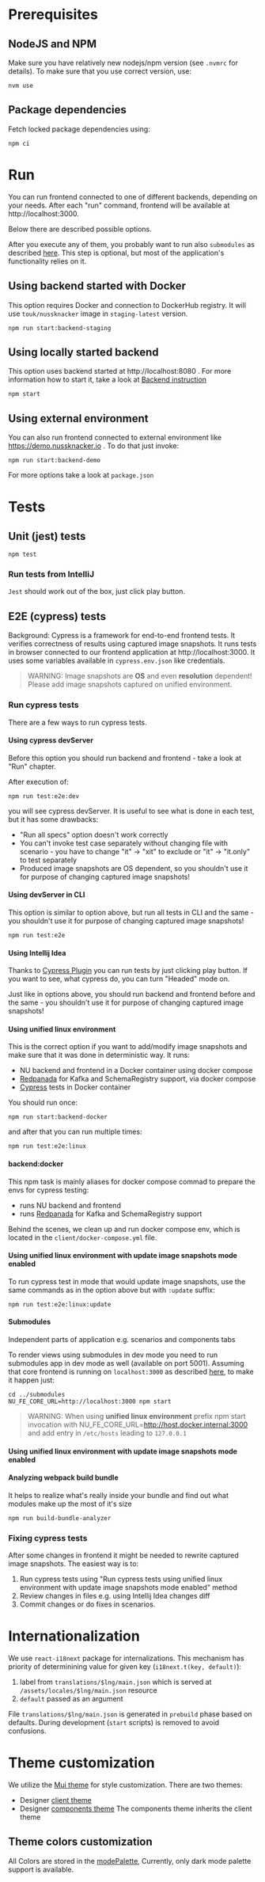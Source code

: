 # Prerequisites

## NodeJS and NPM

Make sure you have relatively new nodejs/npm version (see `.nvmrc` for details). To make sure that you use correct version, use:

```
nvm use
```

## Package dependencies

Fetch locked package dependencies using:

```
npm ci
```

# Run

You can run frontend connected to one of different backends, depending on your needs. After each "run" command, frontend will be available at http://localhost:3000.

Below there are described possible options.

After you execute any of them, you probably want to run also `submodules` as described [here](#Submodules). This step is optional, but most of the application's functionality relies on it.

## Using backend started with Docker

This option requires Docker and connection to DockerHub registry. It will use `touk/nussknacker` image in `staging-latest` version.

```
npm run start:backend-staging
```

## Using locally started backend

This option uses backend started at http://localhost:8080 . For more information how to start it, take a look at [Backend instruction](../../CONTRIBUTING.md#running)

```
npm start
```

## Using external environment

You can also run frontend connected to external environment like https://demo.nussknacker.io . To do that just invoke:

```
npm run start:backend-demo
```

For more options take a look at `package.json`

# Tests

## Unit (jest) tests

```
npm test
```

### Run tests from IntelliJ

`Jest` should work out of the box, just click play button.

## E2E (cypress) tests

Background: Cypress is a framework for end-to-end frontend tests. It verifies correctness of results using captured image snapshots.
It runs tests in browser connected to our frontend application at http://localhost:3000. It uses some variables available
in `cypress.env.json` like credentials.

> WARNING: Image snapshots are **OS** and even **resolution** dependent! Please add image snapshots captured on unified environment.

### Run cypress tests

There are a few ways to run cypress tests.

#### Using cypress devServer

Before this option you should run backend and frontend - take a look at "Run" chapter.

After execution of:

```
npm run test:e2e:dev
```

you will see cypress devServer. It is useful to see what is done in each test, but it has some drawbacks:

-   "Run all specs" option doesn't work correctly
-   You can't invoke test case separately without changing file with scenario - you have to change "it" -> "xit" to exclude or "it" -> "it.only" to test separately
-   Produced image snapshots are OS dependent, so you shouldn't use it for purpose of changing captured image snapshots!

#### Using devServer in CLI

This option is similar to option above, but run all tests in CLI and the same - you shouldn't use it for purpose of changing captured image snapshots!

```
npm run test:e2e
```

#### Using Intellij Idea

Thanks to [Cypress Plugin](https://plugins.jetbrains.com/plugin/13819-cypress-support) you can run tests by just clicking play button.
If you want to see, what cypress do, you can turn "Headed" mode on.

Just like in options above, you should run backend and frontend before and the same - you shouldn't use it for purpose of changing captured image snapshots!

#### Using unified linux environment

This is the correct option if you want to add/modify image snapshots and make sure that it was done in deterministic way.
It runs:

-   NU backend and frontend in a Docker container using docker compose
-   [Redpanada](https://redpanda.com/) for Kafka and SchemaRegistry support, via docker compose
-   [Cypress](https://www.cypress.io/) tests in Docker container

You should run once:

```
npm run start:backend-docker
```

and after that you can run multiple times:

```
npm run test:e2e:linux
```

#### backend:docker

This npm task is mainly aliases for docker compose commad to prepare the envs for cypress testing:

-   runs NU backend and frontend
-   runs [Redpanada](https://redpanda.com/) for Kafka and SchemaRegistry support

Behind the scenes, we clean up and run docker compose env, which is located in the `client/docker-compose.yml` file.

#### Using unified linux environment with update image snapshots mode enabled

To run cypress test in mode that would update image snapshots, use the same commands as in the option above but with `:update` suffix:

```
npm run test:e2e:linux:update
```

#### Submodules

Independent parts of application e.g. scenarios and components tabs

To render views using submodules in dev mode you need to run submodules app in dev mode as well (available on port 5001).
Assuming that core frontend is running on `localhost:3000` as described [here](#Run), to make it happen just:

```
cd ../submodules
NU_FE_CORE_URL=http://localhost:3000 npm start
```

> WARNING: When using **unified linux environment** prefix npm start invocation with NU_FE_CORE_URL=http://host.docker.internal:3000 and add entry in `/etc/hosts` leading to `127.0.0.1`

#### Using unified linux environment with update image snapshots mode enabled

#### Analyzing webpack build bundle

It helps to realize what's really inside your bundle and find out what modules make up the most of it's size

```
npm run build-bundle-analyzer
```

### Fixing cypress tests

After some changes in frontend it might be needed to rewrite captured image snapshots. The easiest way is to:

1. Run cypress tests using "Run cypress tests using unified linux environment with update image snapshots mode enabled" method
2. Review changes in files e.g. using Intellij Idea changes diff
3. Commit changes or do fixes in scenarios.

# Internationalization

We use `react-i18next` package for internalizations. This mechanism has priority of determinining value for given key (`i18next.t(key, default)`):

1. label from `translations/$lng/main.json` which is served at `/assets/locales/$lng/main.json` resource
2. `default` passed as an argument

File `translations/$lng/main.json` is generated in `prebuild` phase based on defaults. During development (`start` scripts) is removed to avoid confusions.

# Theme customization
We utilize the [Mui theme](https://mui.com/material-ui/customization/default-theme) for style customization. There are two themes:
- Designer [client theme](./src/containers/theme/nuTheme.tsx)
- Designer [components theme](../submodules/packages/components/src/common/defaultTheme.tsx)
  The components theme inherits the client theme

## Theme colors customization
All Colors are stored in the [modePalette](./src/containers/theme/darkModePalette.ts), Currently, only dark mode palette support is available.

